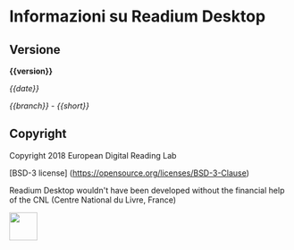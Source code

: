 # Informazioni su Readium Desktop

## Versione

**{{version}}**

*{{date}}*

*{{branch}} - {{short}}*

## Copyright

Copyright 2018 European Digital Reading Lab

[BSD-3 license] (https://opensource.org/licenses/BSD-3-Clause)

Readium Desktop wouldn't have been developed without the financial help
of the CNL (Centre National du Livre, France)

<img src="{{cnlLogoUrl}}" height="50" />
